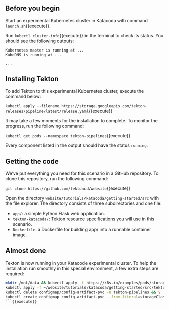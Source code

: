 ## Before you begin

Start an experimental Kubernetes cluster in Katacoda with command
`launch.sh`{{execute}}.

Run `kubectl cluster-info`{{execute}} in the terminal to check its status.
You should see the following outputs:

```
Kubernetes master is running at ...
KubeDNS is running at ...

...
```

## Installing Tekton

To add Tekton to this experimental Kubernetes cluster, execute the command
below:

`kubectl apply --filename https://storage.googleapis.com/tekton-releases/pipeline/latest/release.yaml`{{execute}}

It may take a few moments for the installation to complete. To monitor the
progress, run the following command:

`kubectl get pods --namespace tekton-pipelines`{{execute}}

Every component listed in the output should have the status `running`.

## Getting the code

We’ve put everything you need for this scenario in a GitHub repository.
To clone this repository, run the following command:

`git clone https://github.com/tektoncd/website`{{execute}}

Open the directory `website/tutorials/katacoda/getting-started/src` with the file explorer.
The directory consists of three subdirectories and one file: 

* `app/`: a simple Python Flask web application.
* `tekton-katacoda/`: Tekton resource specifications you will use in this scenario.
* `Dockerfile`: a Dockerfile for building app/ into a runnable container image.

## Almost done

Tekton is now running in your Katacode experimental cluster. To help the
installation run smoothly in this special environment, a few extra steps
are required:

```sh
mkdir /mnt/data && kubectl apply -f https://k8s.io/examples/pods/storage/pv-volume.yaml && \
kubectl apply -f ~/website/tutorials/katacoda/getting-started/src/tekton-katacoda/init.yaml && \
kubectl delete configmap/config-artifact-pvc -n tekton-pipelines && \
kubectl create configmap config-artifact-pvc --from-literal=storageClassName=manual -n tekton-pipelines
```{{execute}}
